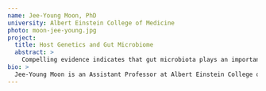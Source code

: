 ```yaml
---
name: Jee-Young Moon, PhD
university: Albert Einstein College of Medicine
photo: moon-jee-young.jpg
project:
  title: Host Genetics and Gut Microbiome
  abstract: >
    Compelling evidence indicates that gut microbiota plays an important role in human disease by modulating immune response, inflammation and metabolism. On the other hand, gut microbiota is also influenced by host genetics and disease status. To understand this complex interplay, the focus of our study is to identify the gut microbial features regulated by host genetics and further examine the circulating metabolites in the downstream of this regulation, using whole genome sequencing (WGS), fecal metagenomics, and blood metabolomics data.
bio: >
  Jee-Young Moon is an Assistant Professor at Albert Einstein College of Medicine. She received bachelor’s degrees in mathematics and biology from POSTECH in South Korea. She did her PhD in statistics at the University of Wisconsin – Madison as she was fascinated by the role of statistical models to enhance the understanding of biological mechanisms. She has extensive experience on GWAS, Mendelian randomization, and causal inference. She enjoys navigating through various omics data, and her current research focus is on understanding interrelationships between genomics, gut microbiota and metabolomics.
---
```

